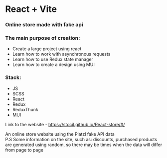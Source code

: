 # React + Vite

### Online store made with fake api

### The main purpose of creation:
- Create a large project using react
- Learn how to work with asynchronous requests
- Learn how to use Redux state manager
- Learn how to create a design using MUI

### Stack:
- JS
- SCSS
- React
- Redux
- ReduxThunk
- MUI

Link to the website - https://stocil.github.io/React-store/#/

An online store website using the Platzl fake API data\
P.S Some information on the site, such as: discounts, purchased products are generated using random, so there may be times when the data will differ from page to page
